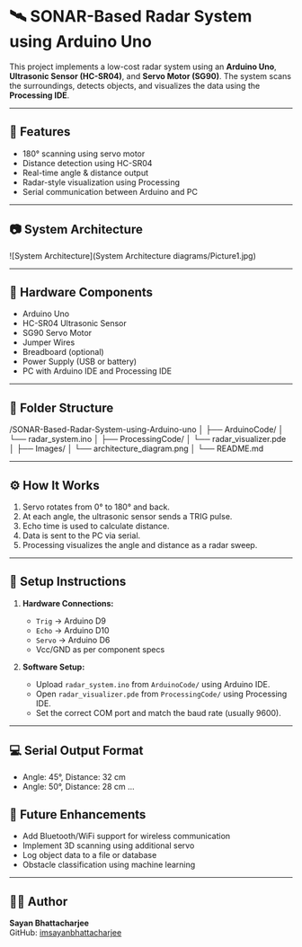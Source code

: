 # 🛰️ SONAR-Based Radar System using Arduino Uno

This project implements a low-cost radar system using an **Arduino Uno**, **Ultrasonic Sensor (HC-SR04)**, and **Servo Motor (SG90)**. The system scans the surroundings, detects objects, and visualizes the data using the **Processing IDE**.

---

## 📌 Features

- 180° scanning using servo motor
- Distance detection using HC-SR04
- Real-time angle & distance output
- Radar-style visualization using Processing
- Serial communication between Arduino and PC

---

## 📷 System Architecture

![System Architecture](System Architecture diagrams/Picture1.jpg)

---

## 🧰 Hardware Components

- Arduino Uno
- HC-SR04 Ultrasonic Sensor
- SG90 Servo Motor
- Jumper Wires
- Breadboard (optional)
- Power Supply (USB or battery)
- PC with Arduino IDE and Processing IDE

---

## 📂 Folder Structure

/SONAR-Based-Radar-System-using-Arduino-uno
│
├── ArduinoCode/
│ └── radar_system.ino
│
├── ProcessingCode/
│ └── radar_visualizer.pde
│
├── Images/
│ └── architecture_diagram.png
│
└── README.md


---

## ⚙️ How It Works

1. Servo rotates from 0° to 180° and back.
2. At each angle, the ultrasonic sensor sends a TRIG pulse.
3. Echo time is used to calculate distance.
4. Data is sent to the PC via serial.
5. Processing visualizes the angle and distance as a radar sweep.

---

## 🔧 Setup Instructions

1. **Hardware Connections:**
   - `Trig` → Arduino D9  
   - `Echo` → Arduino D10  
   - `Servo` → Arduino D6  
   - Vcc/GND as per component specs

2. **Software Setup:**
   - Upload `radar_system.ino` from `ArduinoCode/` using Arduino IDE.
   - Open `radar_visualizer.pde` from `ProcessingCode/` using Processing IDE.
   - Set the correct COM port and match the baud rate (usually 9600).

---

## 💻 Serial Output Format
- Angle: 45°, Distance: 32 cm
- Angle: 50°, Distance: 28 cm
...

## 🧠 Future Enhancements

- Add Bluetooth/WiFi support for wireless communication
- Implement 3D scanning using additional servo
- Log object data to a file or database
- Obstacle classification using machine learning

---

## 🧑‍💻 Author

**Sayan Bhattacharjee**  
GitHub: [imsayanbhattacharjee](https://github.com/imsayanbhattacharjee)
